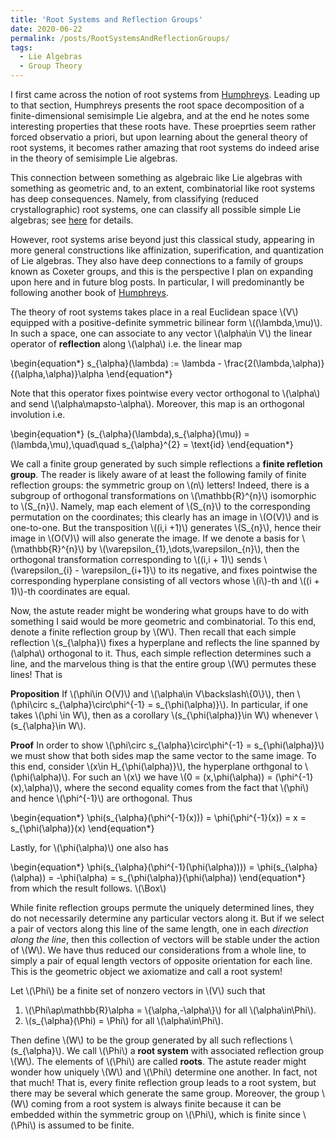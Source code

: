 ```yaml
---
title: 'Root Systems and Reflection Groups'
date: 2020-06-22
permalink: /posts/RootSystemsAndReflectionGroups/
tags:
  - Lie Algebras
  - Group Theory
---
```


I first came across the notion of root systems from [Humphreys](https://books.google.com/books/about/Introduction_to_Lie_Algebras_and_Represe.html?id=gCUlAQAAIAAJ). Leading up to that section, Humphreys presents the root space decomposition of a finite-dimensional semisimple Lie algebra, and at the end he notes some interesting properties that these roots have. These proeprties seem rather forced observatio a priori, but upon learning about the general theory of root systems, it becomes rather amazing that root systems do indeed arise in the theory of semisimple Lie algebras.

This connection between something as algebraic like Lie algebras with something as geometric and, to an extent, combinatorial like root systems has deep consequences. Namely, from classifying (reduced crystallographic) root systems, one can classify all possible simple Lie algebras; see [here](https://almosttrivial.github.io/posts/SimpleClassification/) for details.

However, root systems arise beyond just this classical study, appearing in more general constructions like affinization, superification, and quantization of Lie algebras. They also have deep connections to a family of groups known as Coxeter groups, and this is the perspective I plan on expanding upon here and in future blog posts. In particular, I will predominantly be following another book of [Humphreys](https://books.google.com/books/about/Reflection_Groups_and_Coxeter_Groups.html?id=ODfjmOeNLMUC).

The theory of root systems takes place in a real Euclidean space \\(V\\) equipped with a positive-definite symmetric bilinear form \\((\lambda,\mu)\\). In such a space, one can associate to any vector \\(\alpha\in V\\) the linear operator of **reflection** along \\(\alpha\\) i.e. the linear map

\begin{equation\*}
   s\_{\alpha}(\lambda) := \lambda - \frac{2(\lambda,\alpha)}{(\alpha,\alpha)}\alpha
\end{equation\*}

Note that this operator fixes pointwise every vector orthogonal to \\(\alpha\\) and send \\(\alpha\mapsto-\alpha\\). Moreover, this map is an orthogonal involution i.e.

\begin{equation\*}
   (s\_{\alpha}(\lambda),s\_{\alpha}(\mu)) = (\lambda,\mu),\quad\quad s\_{\alpha}^{2} = \text{id}
\end{equation\*}

We call a finite group generated by such simple reflections a **finite refletion group**. The reader is likely aware of at least the following family of finite reflection groups: the symmetric group on \\(n\\) letters! Indeed, there is a subgroup of orthogonal transformations on \\(\mathbb{R}^{n}\\) isomorphic to \\(S\_{n}\\). Namely, map each element of \\(S\_{n}\\) to the corresponding permutation on the coordinates; this clearly has an image in \\(O(V)\\) and is one-to-one. But the transposition \\((i,i +1)\\) generates \\(S\_{n}\\), hence their image in \\(O(V)\\) will also generate the image. If we denote a basis for \\(\mathbb{R}^{n}\\) by \\(\varepsilon\_{1},\dots,\varepsilon\_{n}\\), then the orthogonal transformation corresponding to \\((i,i + 1)\\) sends \\(\varepsilon\_{i} - \varepsilon\_{i+1}\\) to its negative, and fixes pointwise the corresponding hyperplane consisting of all vectors whose \\(i\\)-th and \\((i + 1)\\)-th coordinates are equal.

Now, the astute reader might be wondering what groups have to do with something I said would be more geometric and combinatorial. To this end, denote a finite reflection group by \\(W\\). Then recall that each simple reflection \\(s\_{\alpha}\\) fixes a hyperplane and reflects the line spanned by \(\alpha\\) orthogonal to it. Thus, each simple reflection determines such a line, and the marvelous thing is that the entire group \\(W\\) permutes these lines! That is

**Proposition** If \\(\phi\in O(V)\\) and \\(\alpha\in V\backslash\\{0\\}\\), then \\(\phi\circ s\_{\alpha}\circ\phi^{-1} = s\_{\phi(\alpha)}\\). In particular, if one takes \\(\phi \in W\\), then as a corollary \\(s\_{\phi(\alpha)}\in W\\) whenever \\(s\_{\alpha}\in W\\).

**Proof** In order to show \\(\phi\circ s\_{\alpha}\circ\phi^{-1} = s\_{\phi(\alpha)}\\) we must show that both sides map the same vector to the same image. To this end, consider \\(x\in H\_{\phi(\alpha)}\\), the hyperplane orthgonal to \\(\phi(\alpha)\\). For such an \\(x\\) we have \\(0 = (x,\phi(\alpha)) = (\phi^{-1}(x),\alpha)\\), where the second equality comes from the fact that \\(\phi\\) and hence \\(\phi^{-1}\\) are orthogonal. Thus

\begin{equation\*}
   \phi(s\_{\alpha}(\phi^{-1}(x))) = \phi(\phi^{-1}(x)) = x = s\_{\phi(\alpha)}(x)
\end{equation\*}

Lastly, for \\(\phi(\alpha)\\) one also has

\begin{equation\*}
   \phi(s\_{\alpha}(\phi^{-1}(\phi(\alpha)))) = \phi(s\_{\alpha}(\alpha)) = -\phi(\alpha) = s\_{\phi(\alpha)}(\phi(\alpha))
\end{equation\*}
from which the result follows. \\(\Box\\)

While finite reflection groups permute the uniquely determined lines, they do not necessarily determine any particular vectors along it. But if we select a pair of vectors along this line of the same length, one in each *direction along the line*, then this collection of vectors will be stable under the action of \\(W\\). We have thus reduced our considerations from a whole line, to simply a pair of equal length vectors of opposite orientation for each line. This is the geometric object we axiomatize and call a root system!

Let \\(\Phi\\) be a finite set of nonzero vectors in \\(V\\) such that

1. \\(\Phi\ap\mathbb{R}\alpha = \\{\alpha,-\alpha\\}\\) for all \\(\alpha\in\Phi\\).
2. \\(s\_{\alpha}(\Phi) = \Phi\\) for all \\(\alpha\in\Phi\\).

Then define \\(W\\) to be the group generated by all such reflections \\(s\_{\alpha}\\). We call \\(\Phi\\) a **root system** with associated reflection group \\(W\\). The elements of \\(\Phi\\) are called **roots**. The astute reader might wonder how uniquely \\(W\\) and \\(\Phi\\) determine one another. In fact, not that much! That is, every finite reflection group leads to a root system, but there may be several which generate the same group. Moreover, the group \\(W\\) coming from a root system is always finite because it can be embedded within the symmetric group on \\(\Phi\\), which is finite since \\(\Phi\\) is assumed to be finite.




